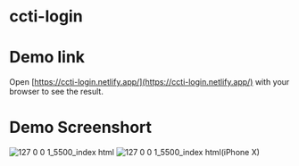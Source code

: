 # ccti-login

# Demo link
Open [https://ccti-login.netlify.app/](https://ccti-login.netlify.app/) with your browser to see the result.


# Demo Screenshort

![127 0 0 1_5500_index html](https://user-images.githubusercontent.com/66668114/131214474-b2075e8f-38d8-466a-b7d0-762f8b3de251.png)
![127 0 0 1_5500_index html(iPhone X)](https://user-images.githubusercontent.com/66668114/131214476-70ec91ea-6fac-41c0-be31-c27722309322.png)
